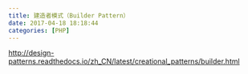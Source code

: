 ```yaml
---
title: 建造者模式（Builder Pattern）
date: 2017-04-18 18:18:44
categories: [PHP]
---
```

http://design-patterns.readthedocs.io/zh_CN/latest/creational_patterns/builder.html